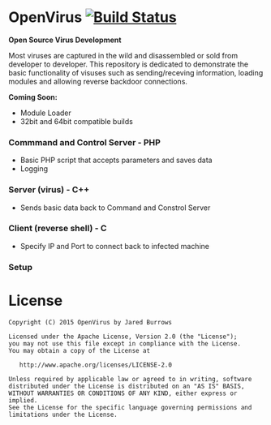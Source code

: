 OpenVirus [![Build Status](https://travis-ci.org/jaredsburrows/open-virus.svg?branch=master)](https://travis-ci.org/jaredsburrows/open-virus)
=========

**Open Source Virus Development**

Most viruses are captured in the wild and disassembled or sold from developer to developer. This repository is dedicated to demonstrate the basic functionality of visuses such as sending/receving information, loading modules and allowing reverse backdoor connections.

**Coming Soon:**
- Module Loader
- 32bit and 64bit compatible builds

### Commmand and Control Server - PHP
- Basic PHP script that accepts parameters and saves data
- Logging

### Server (virus) - C++
- Sends basic data back to Command and Constrol Server

### Client (reverse shell) - C
- Specify IP and Port to connect back to infected machine

### Setup

License
=========

    Copyright (C) 2015 OpenVirus by Jared Burrows
   
    Licensed under the Apache License, Version 2.0 (the "License");
    you may not use this file except in compliance with the License.
    You may obtain a copy of the License at

       http://www.apache.org/licenses/LICENSE-2.0

    Unless required by applicable law or agreed to in writing, software
    distributed under the License is distributed on an "AS IS" BASIS,
    WITHOUT WARRANTIES OR CONDITIONS OF ANY KIND, either express or implied.
    See the License for the specific language governing permissions and
    limitations under the License.
